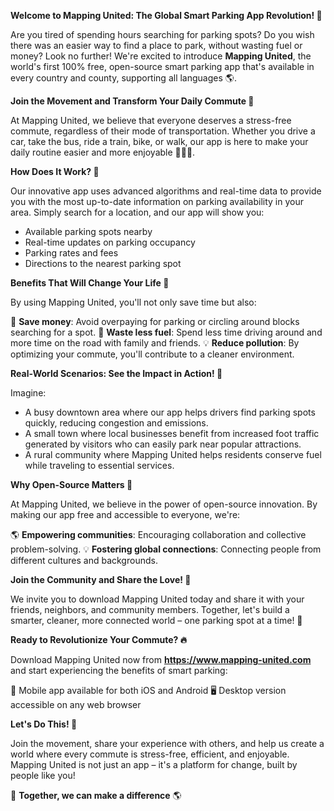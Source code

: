**Welcome to Mapping United: The Global Smart Parking App Revolution! 🚀**

Are you tired of spending hours searching for parking spots? Do you wish there was an easier way to find a place to park, without wasting fuel or money? Look no further! We're excited to introduce **Mapping United**, the world's first 100% free, open-source smart parking app that's available in every country and county, supporting all languages 🌎.

**Join the Movement and Transform Your Daily Commute 💪**

At Mapping United, we believe that everyone deserves a stress-free commute, regardless of their mode of transportation. Whether you drive a car, take the bus, ride a train, bike, or walk, our app is here to make your daily routine easier and more enjoyable 🚴‍♀️🚌.

**How Does It Work? 🤔**

Our innovative app uses advanced algorithms and real-time data to provide you with the most up-to-date information on parking availability in your area. Simply search for a location, and our app will show you:

* Available parking spots nearby
* Real-time updates on parking occupancy
* Parking rates and fees
* Directions to the nearest parking spot

**Benefits That Will Change Your Life 🌟**

By using Mapping United, you'll not only save time but also:

💸 **Save money**: Avoid overpaying for parking or circling around blocks searching for a spot.
🚗 **Waste less fuel**: Spend less time driving around and more time on the road with family and friends.
💡 **Reduce pollution**: By optimizing your commute, you'll contribute to a cleaner environment.

**Real-World Scenarios: See the Impact in Action! 🌆**

Imagine:

* A busy downtown area where our app helps drivers find parking spots quickly, reducing congestion and emissions.
* A small town where local businesses benefit from increased foot traffic generated by visitors who can easily park near popular attractions.
* A rural community where Mapping United helps residents conserve fuel while traveling to essential services.

**Why Open-Source Matters 🤝**

At Mapping United, we believe in the power of open-source innovation. By making our app free and accessible to everyone, we're:

🌎 **Empowering communities**: Encouraging collaboration and collective problem-solving.
💡 **Fostering global connections**: Connecting people from different cultures and backgrounds.

**Join the Community and Share the Love! 🤜**

We invite you to download Mapping United today and share it with your friends, neighbors, and community members. Together, let's build a smarter, cleaner, more connected world – one parking spot at a time! 🌟

**Ready to Revolutionize Your Commute? 🔥**

Download Mapping United now from **https://www.mapping-united.com** and start experiencing the benefits of smart parking:

📲 Mobile app available for both iOS and Android
🖥️ Desktop version accessible on any web browser

**Let's Do This! 🎉**

Join the movement, share your experience with others, and help us create a world where every commute is stress-free, efficient, and enjoyable. Mapping United is not just an app – it's a platform for change, built by people like you!

💪 **Together, we can make a difference** 🌎